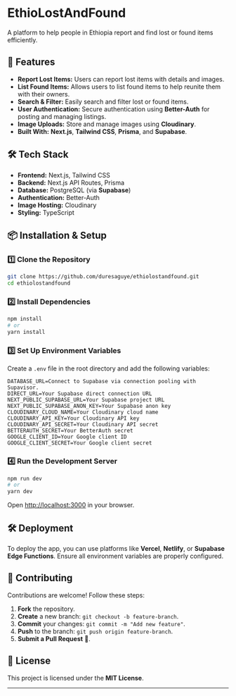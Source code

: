 # EthioLostAndFound

A platform to help people in Ethiopia report and find lost or found items efficiently.

## 🚀 Features

- **Report Lost Items:** Users can report lost items with details and images.
- **List Found Items:** Allows users to list found items to help reunite them with their owners.
- **Search & Filter:** Easily search and filter lost or found items.
- **User Authentication:** Secure authentication using **Better-Auth** for posting and managing listings.
- **Image Uploads:** Store and manage images using **Cloudinary**.
- **Built With:** **Next.js**, **Tailwind CSS**, **Prisma**, and **Supabase**.

## 🛠️ Tech Stack

- **Frontend:** Next.js, Tailwind CSS
- **Backend:** Next.js API Routes, Prisma
- **Database:** PostgreSQL (via **Supabase**)
- **Authentication:** Better-Auth
- **Image Hosting:** Cloudinary
- **Styling:** TypeScript

## 📦 Installation & Setup

### 1️⃣ Clone the Repository

```sh
git clone https://github.com/duresaguye/ethiolostandfound.git
cd ethiolostandfound
```

### 2️⃣ Install Dependencies

```sh
npm install
# or
yarn install
```

### 3️⃣ Set Up Environment Variables

Create a `.env` file in the root directory and add the following variables:

```env
DATABASE_URL=Connect to Supabase via connection pooling with Supavisor.
DIRECT_URL=Your Supabase direct connection URL
NEXT_PUBLIC_SUPABASE_URL=Your Supabase project URL
NEXT_PUBLIC_SUPABASE_ANON_KEY=Your Supabase anon key
CLOUDINARY_CLOUD_NAME=Your Cloudinary cloud name
CLOUDINARY_API_KEY=Your Cloudinary API key
CLOUDINARY_API_SECRET=Your Cloudinary API secret
BETTERAUTH_SECRET=Your BetterAuth secret
GOOGLE_CLIENT_ID=Your Google client ID
GOOGLE_CLIENT_SECRET=Your Google client secret
```

### 4️⃣ Run the Development Server

```sh
npm run dev
# or
yarn dev
```

Open [http://localhost:3000](http://localhost:3000) in your browser.

## 🛠 Deployment

To deploy the app, you can use platforms like **Vercel**, **Netlify**, or **Supabase Edge Functions**. Ensure all environment variables are properly configured.

## 📄 Contributing

Contributions are welcome! Follow these steps:

1. **Fork** the repository.
2. **Create** a new branch: `git checkout -b feature-branch`.
3. **Commit** your changes: `git commit -m "Add new feature"`.
4. **Push** to the branch: `git push origin feature-branch`.
5. **Submit a Pull Request** 🚀.

## 📜 License

This project is licensed under the **MIT License**.

---

